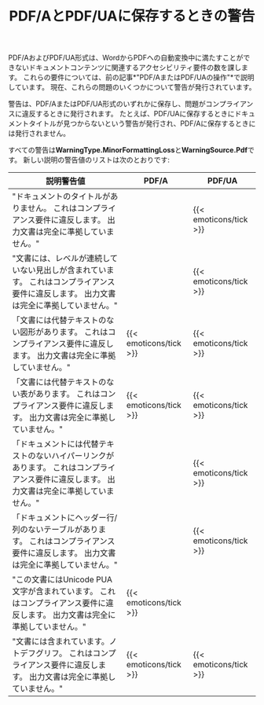 ﻿---
title: PDF/AとPDF/UAに保存するときの警告
second_title: C++の場合Aspose.Words
articleTitle: PDF/AとPDF/UAに保存するときのアクセシビリティの問題の警告
linktitle: PDF/AとPDF/UAに保存するときのアクセシビリティの問題の警告
description: "PDF/AとPDF/UAは、文書コンテンツに関連するアクセシビリティ要件を課します。 C++でPDF/AまたはPDF/UAに保存し、問題がコンプライアンスに違反すると、警告が発行されます。"
type: docs
weight: 39
url: /ja/cpp/warnings-when-saving-to-pdfa-and-pdfua/
---

PDF/AおよびPDF/UA形式は、WordからPDFへの自動変換中に満たすことができないドキュメントコンテンツに関連するアクセシビリティ要件の数を課します。 これらの要件については、前の記事*"PDF/AまたはPDF/UAの操作"*で説明しています。 現在、これらの問題のいくつかについて警告が発行されています。

警告は、PDF/AまたはPDF/UA形式のいずれかに保存し、問題がコンプライアンスに違反するときに発行されます。 たとえば、PDF/UAに保存するときにドキュメントタイトルが見つからないという警告が発行され、PDF/Aに保存するときには発行されません。

すべての警告は**WarningType.MinorFormattingLoss**と**WarningSource.Pdf**です。 新しい説明の警告値のリストは次のとおりです:

| 説明警告値 | PDF/A | PDF/UA |
| ------------------------------------------------------------ | ---------------------- | ---------------------- |
| "ドキュメントのタイトルがありません。 これはコンプライアンス要件に違反します。 出力文書は完全に準拠していません。" |  | {{< emoticons/tick >}} |
| "文書には、レベルが連続していない見出しが含まれています。 これはコンプライアンス要件に違反します。 出力文書は完全に準拠していません。" |  | {{< emoticons/tick >}} |
| 「文書には代替テキストのない図形があります。 これはコンプライアンス要件に違反します。 出力文書は完全に準拠していません。" | {{< emoticons/tick >}} | {{< emoticons/tick >}} |
| 「文書には代替テキストのない表があります。 これはコンプライアンス要件に違反します。 出力文書は完全に準拠していません。" | {{< emoticons/tick >}} | {{< emoticons/tick >}} |
| 「ドキュメントには代替テキストのないハイパーリンクがあります。 これはコンプライアンス要件に違反します。 出力文書は完全に準拠していません。" |  | {{< emoticons/tick >}} |
| 「ドキュメントにヘッダー行/列のないテーブルがあります。 これはコンプライアンス要件に違反します。 出力文書は完全に準拠していません。" |  | {{< emoticons/tick >}} |
| "この文書にはUnicode PUA文字が含まれています。 これはコンプライアンス要件に違反します。 出力文書は完全に準拠していません。" | {{< emoticons/tick >}} |  |
| "文書には含まれています。ノトデフグリフ。 これはコンプライアンス要件に違反します。 出力文書は完全に準拠していません。" | {{< emoticons/tick >}} | {{< emoticons/tick >}} |